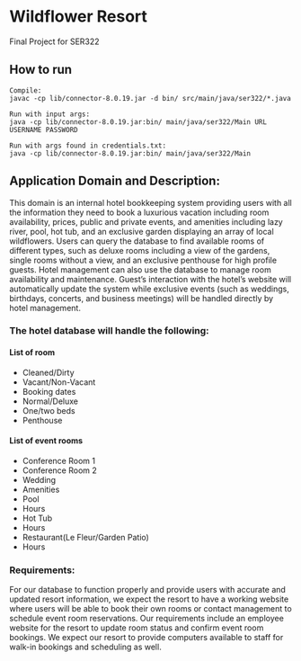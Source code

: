 # Wildflower Resort
Final Project for SER322

## How to run
```
Compile:
javac -cp lib/connector-8.0.19.jar -d bin/ src/main/java/ser322/*.java

Run with input args:
java -cp lib/connector-8.0.19.jar:bin/ main/java/ser322/Main URL USERNAME PASSWORD

Run with args found in credentials.txt:
java -cp lib/connector-8.0.19.jar:bin/ main/java/ser322/Main

```

## Application Domain and Description:
This domain is an internal hotel bookkeeping system providing users with all the information they need to book a luxurious vacation including room availability, prices, public and private events, and amenities including lazy river, pool, hot tub, and an exclusive garden displaying an array of local wildflowers.
Users can query the database to find available rooms of different types, such as deluxe rooms including a view of the gardens, single rooms without a view, and an exclusive penthouse for high profile guests. Hotel management can also use the database to manage room availability and maintenance. Guest’s interaction with the hotel’s website will automatically update the system while exclusive events (such as weddings, birthdays, concerts, and business meetings) will be handled directly by hotel management.

### The hotel database will handle the following:

#### List of room
- Cleaned/Dirty
- Vacant/Non-Vacant
- Booking dates
- Normal/Deluxe
- One/two beds
- Penthouse

#### List of event rooms
- Conference Room 1
- Conference Room 2
- Wedding
- Amenities
- Pool
- Hours
- Hot Tub
- Hours
- Restaurant(Le Fleur/Garden Patio)
- Hours

### Requirements:
For our database to function properly and provide users with accurate and updated resort information, we expect the resort to have a working website where users will be able to book their own rooms or contact management to schedule event room reservations. Our requirements include an employee website for the resort to update room status and confirm event room bookings. We expect our resort to provide computers available to staff for walk-in bookings and scheduling as well.
